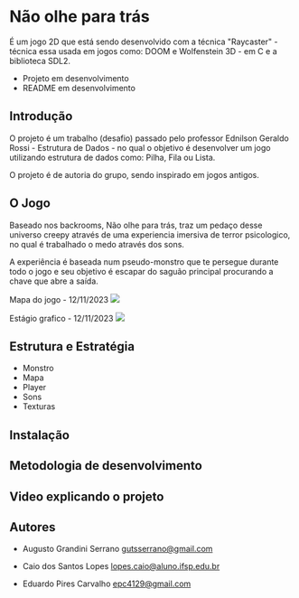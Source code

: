 # Não olhe para trás

É um jogo 2D que está sendo desenvolvido com a técnica "Raycaster" - técnica essa usada em jogos como: DOOM e Wolfenstein 3D - em C e a biblioteca SDL2.

- Projeto em desenvolvimento
- README em desenvolvimento

## Introdução
O projeto é um trabalho (desafio) passado pelo professor Ednilson Geraldo Rossi - Estrutura de Dados - no qual o objetivo é desenvolver um jogo utilizando estrutura de dados como: Pilha, Fila ou Lista.

O projeto é de autoria do grupo, sendo inspirado em jogos antigos.

## O Jogo
Baseado nos backrooms, Não olhe para trás, traz um pedaço desse universo creepy através de uma experiencia imersiva de terror psicologico, no qual é trabalhado o medo através dos sons.

A experiência é baseada num pseudo-monstro que te persegue durante todo o jogo e seu objetivo é escapar do saguão principal procurando a chave que abre a saída.

Mapa do jogo - 12/11/2023
![](https://i.imgur.com/sxEO56a.png)

Estágio grafico - 12/11/2023
![](https://i.imgur.com/h7fsl5X.png)

## Estrutura e Estratégia
- Monstro
- Mapa
- Player
- Sons
- Texturas

## Instalação

## Metodologia de desenvolvimento

## Video explicando o projeto

## Autores
- Augusto Grandini Serrano
   gutsserrano@gmail.com

- Caio dos Santos Lopes
  lopes.caio@aluno.ifsp.edu.br

- Eduardo Pires Carvalho
  epc4129@gmail.com
